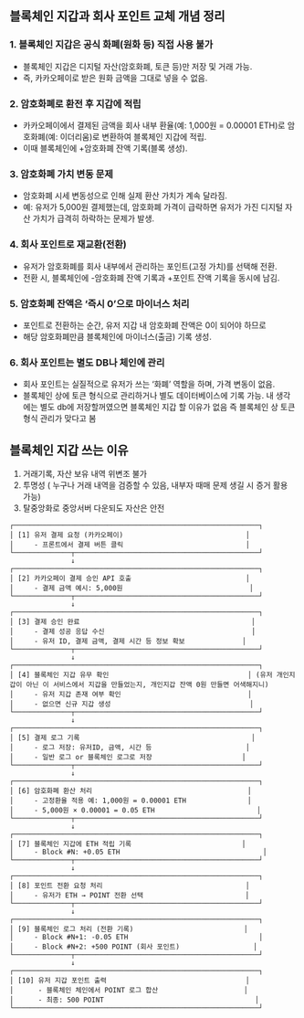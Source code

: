 ## **블록체인 지갑과 회사 포인트 교체 개념 정리**
### 1. 블록체인 지갑은 공식 화폐(원화 등) 직접 사용 불가
- 블록체인 지갑은 디지털 자산(암호화폐, 토큰 등)만 저장 및 거래 가능.
- 즉, 카카오페이로 받은 원화 금액을 그대로 넣을 수 없음.

### 2. 암호화폐로 환전 후 지갑에 적립
- 카카오페이에서 결제된 금액을 회사 내부 환율(예: 1,000원 = 0.00001 ETH)로 암호화폐(예: 이더리움)로 변환하여 블록체인 지갑에 적립.
- 이때 블록체인에 +암호화폐 잔액 기록(블록 생성).

### 3. 암호화폐 가치 변동 문제
- 암호화폐 시세 변동성으로 인해 실제 환산 가치가 계속 달라짐.
- 예: 유저가 5,000원 결제했는데, 암호화폐 가격이 급락하면 유저가 가진 디지털 자산 가치가 급격히 하락하는 문제가 발생.

### 4. 회사 포인트로 재교환(전환)
- 유저가 암호화폐를 회사 내부에서 관리하는 포인트(고정 가치)를 선택해 전환.
- 전환 시, 블록체인에 -암호화폐 잔액 기록과 +포인트 잔액 기록을 동시에 남김.

### 5. 암호화폐 잔액은 ‘즉시 0’으로 마이너스 처리
- 포인트로 전환하는 순간, 유저 지갑 내 암호화폐 잔액은 0이 되어야 하므로
- 해당 암호화폐만큼 블록체인에 마이너스(출금) 기록 생성.

### 6. 회사 포인트는 별도 DB나 체인에 관리

- 회사 포인트는 실질적으로 유저가 쓰는 ‘화폐’ 역할을 하며, 가격 변동이 없음.
- 블록체인 상에 토큰 형식으로 관리하거나 별도 데이터베이스에 기록 가능. 내 생각에는 별도  db에 저장할꺼였으면 블록체인 지갑 할  이유가 없음 즉 블록체인 상 토큰형식  관리가 맞다고 봄


## 블록체인 지갑 쓰는  이유
1. 거래기록, 자산 보유 내역 위변조 불가
2. 투명성 ( 누구나 거래 내역을 검증할 수 있음, 내부자 때매 문제 생길 시 증거 활용 가능)
3. 탈중앙화로 중앙서버 다운되도 자산은 안전

```
┌────────────────────────────────────────────────────────────┐
│ [1] 유저 결제 요청 (카카오페이)                              │
│     - 프론트에서 결제 버튼 클릭                              │
└──────────────┬─────────────────────────────────────────────┘
               ↓
┌────────────────────────────────────────────────────────────┐
│ [2] 카카오페이 결제 승인 API 호출                            │
│     - 결제 금액 예시: 5,000원                               │
└──────────────┬─────────────────────────────────────────────┘
               ↓
┌────────────────────────────────────────────────────────────┐
│ [3] 결제 승인 완료                                          │
│     - 결제 성공 응답 수신                                    │
│     - 유저 ID, 결제 금액, 결제 시간 등 정보 확보              │
└──────────────┬─────────────────────────────────────────────┘
               ↓
┌────────────────────────────────────────────────────────────┐
│ [4] 블록체인 지갑 유무 확인                                  │ (유저 개인지갑이 아닌 이 서비스에서 지갑을 만들었는지, 개인지갑 잔액 0원 만들면 어색해지니)
│     - 유저 지갑 존재 여부 확인                               │
│     - 없으면 신규 지갑 생성                                  │
└──────────────┬─────────────────────────────────────────────┘
               ↓
┌────────────────────────────────────────────────────────────┐
│ [5] 결제 로그 기록                                          │
│     - 로그 저장: 유저ID, 금액, 시간 등                       │
│     - 일반 로그 or 블록체인 로그로 저장                      │
└──────────────┬─────────────────────────────────────────────┘
               ↓
┌────────────────────────────────────────────────────────────┐
│ [6] 암호화폐 환산 처리                                      │
│     - 고정환율 적용 예: 1,000원 = 0.00001 ETH               │
│     - 5,000원 × 0.00001 = 0.05 ETH                         │
└──────────────┬─────────────────────────────────────────────┘
               ↓
┌────────────────────────────────────────────────────────────┐
│ [7] 블록체인 지갑에 ETH 적립 기록                           │
│     - Block #N: +0.05 ETH                                   │
└──────────────┬─────────────────────────────────────────────┘
               ↓
┌────────────────────────────────────────────────────────────┐
│ [8] 포인트 전환 요청 처리                                   │
│     - 유저가 ETH → POINT 전환 선택                         │
└──────────────┬─────────────────────────────────────────────┘
               ↓
┌────────────────────────────────────────────────────────────┐
│ [9] 블록체인 로그 처리 (전환 기록)                           │
│     - Block #N+1: -0.05 ETH                                │
│     - Block #N+2: +500 POINT (회사 포인트)                  │
└──────────────┬─────────────────────────────────────────────┘
               ↓
┌────────────────────────────────────────────────────────────┐
│ [10] 유저 지갑 포인트 출력                                  │
│      - 블록체인 체인에서 POINT 로그 합산                     │
│      - 최종: 500 POINT                                     │
└────────────────────────────────────────────────────────────┘

```
